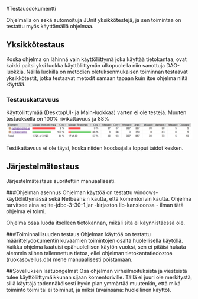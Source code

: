 #Testausdokumentti

Ohjelmalla on sekä automoituja JUnit yksikkötestejä, ja sen toimintaa on testattu myös käyttämällä ohjelmaa.

## Yksikkötestaus
Koska ohjelma on lähinnä vain käyttöliittymä joka käyttää tietokantaa, ovat kaikki paitsi yksi luokka käyttöliittymän ulkopuolella niin sanottuja DAO-luokkia.
Näillä luokilla on metodien oletuksenmukaisen toiminnan testaavat yksikkötestit,
 jotka testaavat metodit samaan tapaan kuin itse ohjelma niitä käyttää.
 
### Testauskattavuus
 Käyttöliittymää (DesktopUI- ja Main-luokkaa) varten ei ole testejä. Muuten testauksella on 100% rivikattavuus ja 88% 
 <img src="Dokumentointi/kuvat/ruokasovellus_testikattavuus.PNG" width="800">    
 
 Testikattavuus ei ole täysi, koska niiden koodaajalla loppui taidot kesken.
 
## Järjestelmätestaus
 Järjestelmätestaus suoritettiin manuaalisesti.
 
###Ohjelman asennus
 Ohjelman käyttöä on testattu windows-käyttöliittymässä sekä Netbeans:n kautta, että komentorivin kautta. Ohjelma tarvitsee aina sqlite-jdbc-3-30-1.jar -kirjaston lib-kansioonsa - ilman tätä ohjelma ei toimi.  
     
 Ohjelma osaa luoda itselleen tietokannan, mikäli sitä ei käynnistäessä ole.
 
###Toiminnallisuuden testaus
 Ohjelman käyttöä on testattu määrittelydokumentin kuvaamien toimintojen osalta huolellisella käytöllä. Vaikka ohjelma kaatuisi epähuolellisen käytön vuoksi, sen ei pitäisi hukata aiemmin siihen tallennettua tietoa, ellei ohjelman tietokantatiedostoa (ruokasovellus.db) mene manuaalisesti poistamaan.
 
##Sovelluksen laatuongelmat
 Osa ohjelman virheilmoituksista ja viesteistä tulee käyttöliittymäikkunan sijaan komentoriville. Tällä ei juuri ole merkitystä, sillä käyttäjä todennäköisesti hyvin pian ymmärtää muutenkin, että mikä toiminto toimi tai ei toiminut, ja miksi (avainsana: huolellinen käyttö).
 